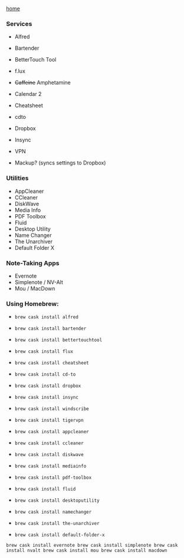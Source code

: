 [home](index.md)

### Services

- Alfred
- Bartender
- BetterTouch Tool
- f.lux
- ~~Caffeine~~ Amphetamine
- Calendar 2
- Cheatsheet
- cdto

- Dropbox
- Insync
- VPN

- Mackup? (syncs settings to Dropbox)


### Utilities

- AppCleaner
- CCleaner
- DiskWave
- Media Info
- PDF Toolbox
- Fluid
- Desktop Utility
- Name Changer
- The Unarchiver
- Default Folder X


### Note-Taking Apps
- Evernote
- Simplenote / NV-Alt
- Mou / MacDown


### Using Homebrew:

+ `brew cask install alfred`
+ `brew cask install bartender`
+ `brew cask install bettertouchtool`
+ `brew cask install flux`
+ `brew cask install cheatsheet`
+ `brew cask install cd-to`
 
+ `brew cask install dropbox`
+ `brew cask install insync`
+ `brew cask install windscribe`
+ `brew cask install tigervpn`
 
+ `brew cask install appcleaner`
+ `brew cask install ccleaner`
+ `brew cask install diskwave`
+ `brew cask install mediainfo`
+ `brew cask install pdf-toolbox`
+ `brew cask install fluid`
+ `brew cask install desktoputility`
+ `brew cask install namechanger`
+ `brew cask install the-unarchiver`
+ `brew cask install default-folder-x` 
 
`brew cask install evernote
brew cask install simplenote
brew cask install nvalt
brew cask install mou
brew cask install macdown`
